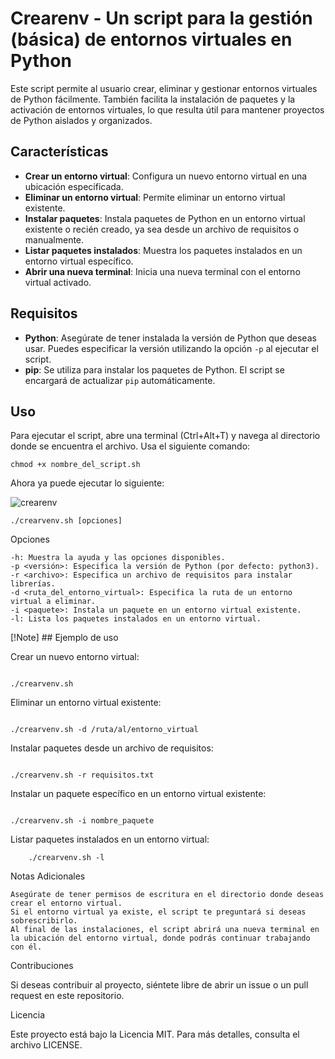 # Crearenv - Un script para la gestión (básica) de entornos virtuales en Python

Este script permite al usuario crear, eliminar y gestionar entornos virtuales de Python fácilmente. 
También facilita la instalación de paquetes y la activación de entornos virtuales, lo que resulta útil para mantener proyectos de Python aislados y organizados.

## Características

- **Crear un entorno virtual**: Configura un nuevo entorno virtual en una ubicación especificada.
- **Eliminar un entorno virtual**: Permite eliminar un entorno virtual existente.
- **Instalar paquetes**: Instala paquetes de Python en un entorno virtual existente o recién creado, ya sea desde un archivo de requisitos o manualmente.
- **Listar paquetes instalados**: Muestra los paquetes instalados en un entorno virtual específico.
- **Abrir una nueva terminal**: Inicia una nueva terminal con el entorno virtual activado.

## Requisitos

- **Python**: Asegúrate de tener instalada la versión de Python que deseas usar. Puedes especificar la versión utilizando la opción `-p` al ejecutar el script.
- **pip**: Se utiliza para instalar los paquetes de Python. El script se encargará de actualizar `pip` automáticamente.

## Uso

Para ejecutar el script, abre una terminal (Ctrl+Alt+T) y navega al directorio donde se encuentra el archivo. Usa el siguiente comando:

```
chmod +x nombre_del_script.sh
```
Ahora ya puede ejecutar lo siguiente: 

![crearenv](https://github.com/user-attachments/assets/1fc7c56f-217c-4b10-ae1b-bd20df023666)

```
./crearvenv.sh [opciones]
```
Opciones

    -h: Muestra la ayuda y las opciones disponibles.
    -p <versión>: Especifica la versión de Python (por defecto: python3).
    -r <archivo>: Especifica un archivo de requisitos para instalar librerías.
    -d <ruta_del_entorno_virtual>: Especifica la ruta de un entorno virtual a eliminar.
    -i <paquete>: Instala un paquete en un entorno virtual existente.
    -l: Lista los paquetes instalados en un entorno virtual.

[!Note] ## Ejemplo de uso

Crear un nuevo entorno virtual:

```

./crearvenv.sh

```

Eliminar un entorno virtual existente:

```

./crearvenv.sh -d /ruta/al/entorno_virtual

```

Instalar paquetes desde un archivo de requisitos:

```

./crearvenv.sh -r requisitos.txt

```
Instalar un paquete específico en un entorno virtual existente:

```

./crearvenv.sh -i nombre_paquete

```

Listar paquetes instalados en un entorno virtual:

```
    ./crearvenv.sh -l
```

Notas Adicionales

    Asegúrate de tener permisos de escritura en el directorio donde deseas crear el entorno virtual.
    Si el entorno virtual ya existe, el script te preguntará si deseas sobrescribirlo.
    Al final de las instalaciones, el script abrirá una nueva terminal en la ubicación del entorno virtual, donde podrás continuar trabajando con él.

Contribuciones

Si deseas contribuir al proyecto, siéntete libre de abrir un issue o un pull request en este repositorio.

Licencia

Este proyecto está bajo la Licencia MIT. Para más detalles, consulta el archivo LICENSE.
